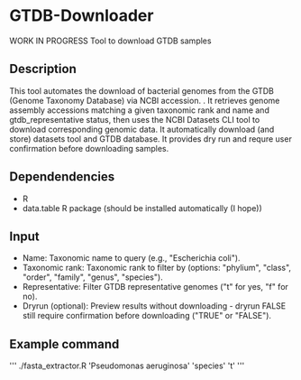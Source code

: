 # GTDB-Downloader
WORK IN PROGRESS Tool to download GTDB samples 
## Description
This tool automates the download of bacterial genomes from the GTDB (Genome Taxonomy Database) via NCBI accession. . It retrieves genome assembly accessions matching a given taxonomic rank and name and gtdb_representative status, then uses the NCBI Datasets CLI tool to download corresponding genomic data. It automatically download (and store) datasets tool and GTDB database. It provides dry run and requre user confirmation before downloading samples.
## Dependendencies 
- R
- data.table R package (should be installed automatically (I hope))
## Input
- Name: Taxonomic name to query (e.g., "Escherichia coli").
- Taxonomic rank: Taxonomic rank to filter by (options: "phylium", "class", "order", "family", "genus", "species").
- Representative: Filter GTDB representative genomes ("t" for yes, "f" for no).
- Dryrun (optional): Preview results without downloading - dryrun FALSE still require confirmation before downloading ("TRUE" or "FALSE").
## Example command
'''
./fasta_extractor.R 'Pseudomonas aeruginosa' 'species' 't'
''' 
